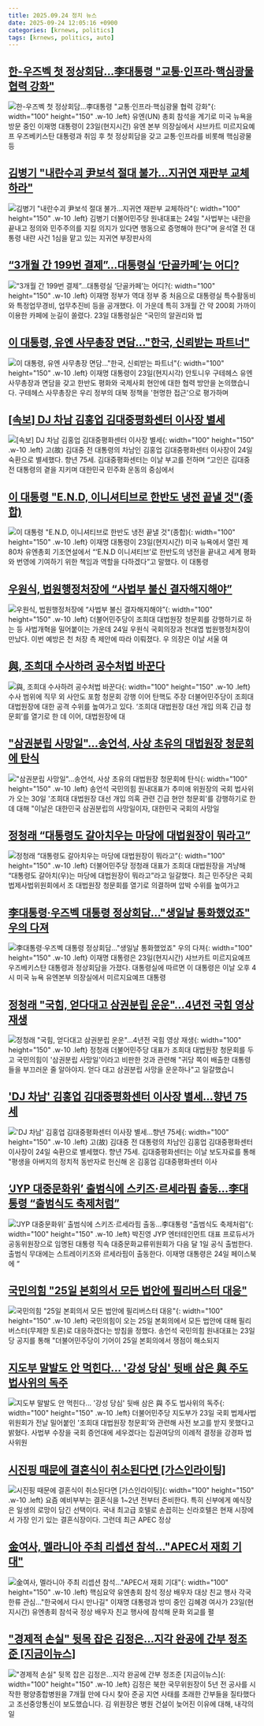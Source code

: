 ```yaml
---
title: 2025.09.24 정치 뉴스
date: 2025-09-24 12:05:16 +0900
categories: [krnews, politics]
tags: [krnews, politics, auto]
---
```

## [한-우즈벡 첫 정상회담…李대통령 "교통·인프라·핵심광물 협력 강화"](https://n.news.naver.com/mnews/article/277/0005656640)

![한-우즈벡 첫 정상회담…李대통령 "교통·인프라·핵심광물 협력 강화"](https://mimgnews.pstatic.net/image/origin/277/2025/09/24/5656640.jpg?type=nf220_150){: width="100" height="150" .w-10 .left}
유엔(UN) 총회 참석을 계기로 미국 뉴욕을 방문 중인 이재명 대통령이 23일(현지시간) 유엔 본부 의장실에서 샤브카트 미르지요예프 우즈베키스탄 대통령과 취임 후 첫 정상회담을 갖고 교통·인프라를 비롯해 핵심광물 등

## [김병기 "내란수괴 尹보석 절대 불가…지귀연 재판부 교체하라"](https://n.news.naver.com/mnews/article/003/0013501683)

![김병기 "내란수괴 尹보석 절대 불가…지귀연 재판부 교체하라"](https://mimgnews.pstatic.net/image/origin/003/2025/09/24/13501683.jpg?type=nf220_150){: width="100" height="150" .w-10 .left}
김병기 더불어민주당 원내대표는 24일 "사법부는 내란을 끝내고 정의와 민주주의를 지킬 의지가 있다면 행동으로 증명해야 한다"며 윤석열 전 대통령 내란 사건 1심을 맡고 있는 지귀연 부장판사의

## [“3개월 간 199번 결제”…대통령실 ‘단골카페’는 어디?](https://n.news.naver.com/mnews/article/018/0006123661)

![“3개월 간 199번 결제”…대통령실 ‘단골카페’는 어디?](https://mimgnews.pstatic.net/image/origin/018/2025/09/24/6123661.jpg?type=nf220_150){: width="100" height="150" .w-10 .left}
이재명 정부가 역대 정부 중 처음으로 대통령실 특수활동비와 특정업무경비, 업무추진비 등을 공개했다. 이 가운데 특히 3개월 간 약 200회 가까이 이용한 카페에 눈길이 쏠렸다. 23일 대통령실은 “국민의 알권리와 법

## [이 대통령, 유엔 사무총장 면담..."한국, 신뢰받는 파트너"](https://n.news.naver.com/mnews/article/437/0000458082)

![이 대통령, 유엔 사무총장 면담..."한국, 신뢰받는 파트너"](https://mimgnews.pstatic.net/image/origin/437/2025/09/24/458082.jpg?type=nf220_150){: width="100" height="150" .w-10 .left}
이재명 대통령이 23일(현지시각) 안토니우 구테헤스 유엔 사무총장과 면담을 갖고 한반도 평화와 국제사회 현안에 대한 협력 방안을 논의했습니다. 구테헤스 사무총장은 우리 정부의 대북 정책을 '현명한 접근'으로 평가하며

## [[속보] DJ 차남 김홍업 김대중평화센터 이사장 별세](https://n.news.naver.com/mnews/article/023/0003931015)

![[속보] DJ 차남 김홍업 김대중평화센터 이사장 별세](https://mimgnews.pstatic.net/image/origin/023/2025/09/24/3931015.jpg?type=nf220_150){: width="100" height="150" .w-10 .left}
고(故) 김대중 전 대통령의 차남인 김홍업 김대중평화센터 이사장이 24일 숙환으로 별세했다. 향년 75세. 김대중평화센터는 이날 부고를 전하며 “고인은 김대중 전 대통령의 곁을 지키며 대한민국 민주화 운동의 중심에서

## [이 대통령 "E.N.D, 이니셔티브로 한반도 냉전 끝낼 것"(종합)](https://n.news.naver.com/mnews/article/658/0000120975)

![이 대통령 "E.N.D, 이니셔티브로 한반도 냉전 끝낼 것"(종합)](https://mimgnews.pstatic.net/image/origin/658/2025/09/24/120975.jpg?type=nf220_150){: width="100" height="150" .w-10 .left}
이재명 대통령이 23일(현지시간) 미국 뉴욕에서 열린 제80차 유엔총회 기조연설에서 “‘E.N.D 이니셔티브’로 한반도의 냉전을 끝내고 세계 평화와 번영에 기여하기 위한 책임과 역할을 다하겠다”고 말했다. 이 대통령

## [우원식, 법원행정처장에 “사법부 불신 결자해지해야”](https://n.news.naver.com/mnews/article/020/0003663327)

![우원식, 법원행정처장에 “사법부 불신 결자해지해야”](https://mimgnews.pstatic.net/image/origin/020/2025/09/24/3663327.jpg?type=nf220_150){: width="100" height="150" .w-10 .left}
더불어민주당이 조희대 대법원장 청문회를 강행하기로 하는 등 사법개혁을 밀어붙이는 가운데 24일 우원식 국회의장과 천대엽 법원행정처장이 만났다. 이번 예방은 천 처장 측 제안에 따라 이뤄졌다. 우 의장은 이날 서울 여

## [與, 조희대 수사하려 공수처법 바꾼다](https://n.news.naver.com/mnews/article/023/0003930945)

![與, 조희대 수사하려 공수처법 바꾼다](https://mimgnews.pstatic.net/image/origin/023/2025/09/24/3930945.jpg?type=nf220_150){: width="100" height="150" .w-10 .left}
수사 범위에 직무 외 사안도 포함 청문회 강행 이어 탄핵도 주장 더불어민주당이 조희대 대법원장에 대한 공격 수위를 높여가고 있다. ‘조희대 대법원장 대선 개입 의혹 긴급 청문회’를 열기로 한 데 이어, 대법원장에 대

## ["삼권분립 사망일"…송언석, 사상 초유의 대법원장 청문회에 탄식](https://n.news.naver.com/mnews/article/119/0003006381)

!["삼권분립 사망일"…송언석, 사상 초유의 대법원장 청문회에 탄식](https://mimgnews.pstatic.net/image/origin/119/2025/09/23/3006381.jpg?type=nf220_150){: width="100" height="150" .w-10 .left}
송언석 국민의힘 원내대표가 추미애 위원장의 국회 법사위가 오는 30일 '조희대 대법원장 대선 개입 의혹 관련 긴급 현안 청문회'를 강행하기로 한데 대해 "이날은 대한민국 삼권분립의 사망일이자, 대한민국 국회의 사망일

## [정청래 “대통령도 갈아치우는 마당에 대법원장이 뭐라고”](https://n.news.naver.com/mnews/article/020/0003663304)

![정청래 “대통령도 갈아치우는 마당에 대법원장이 뭐라고”](https://mimgnews.pstatic.net/image/origin/020/2025/09/24/3663304.jpg?type=nf220_150){: width="100" height="150" .w-10 .left}
더불어민주당 정청래 대표가 조희대 대법원장을 겨냥해 “대통령도 갈아치(우)는 마당에 대법원장이 뭐라고”라고 일갈했다. 최근 민주당은 국회 법제사법위원회에서 조 대법원장 청문회를 열기로 의결하며 압박 수위를 높여가고

## [李대통령·우즈벡 대통령 정상회담…"생일날 통화했었죠" 우의 다져](https://n.news.naver.com/mnews/article/421/0008504635)

![李대통령·우즈벡 대통령 정상회담…"생일날 통화했었죠" 우의 다져](https://mimgnews.pstatic.net/image/origin/421/2025/09/24/8504635.jpg?type=nf220_150){: width="100" height="150" .w-10 .left}
이재명 대통령은 23일(현지시간) 샤브카트 미르지요예프 우즈베키스탄 대통령과 정상회담을 가졌다. 대통령실에 따르면 이 대통령은 이날 오후 4시 미국 뉴욕 유엔본부 의장실에서 미르지요예프 대통령

## [정청래 "국힘, 얻다대고 삼권분립 운운"...4년전 국힘 영상 재생](https://n.news.naver.com/mnews/article/437/0000458105)

![정청래 "국힘, 얻다대고 삼권분립 운운"...4년전 국힘 영상 재생](https://mimgnews.pstatic.net/image/origin/437/2025/09/24/458105.jpg?type=nf220_150){: width="100" height="150" .w-10 .left}
정청래 더불어민주당 대표가 조희대 대법원장 청문회를 두고 국민의힘이 '삼권분립 사망일'이라고 비판한 것과 관련해 "귀당 쪽이 배출한 대통령들을 부끄러운 줄 알아야지. 얻다 대고 삼권분립 사망을 운운하나"고 일갈했습니

## ['DJ 차남' 김홍업 김대중평화센터 이사장 별세…향년 75세](https://n.news.naver.com/mnews/article/008/0005255128)

!['DJ 차남' 김홍업 김대중평화센터 이사장 별세…향년 75세](https://mimgnews.pstatic.net/image/origin/008/2025/09/24/5255128.jpg?type=nf220_150){: width="100" height="150" .w-10 .left}
고(故) 김대중 전 대통령의 차남인 김홍업 김대중평화센터 이사장이 24일 숙환으로 별세했다. 향년 75세. 김대중평화센터는 이날 보도자료를 통해 "평생을 아버지의 정치적 동반자로 헌신해 온 김홍업 김대중평화센터 이사

## [‘JYP 대중문화위’ 출범식에 스키즈·르세라핌 출동…李대통령 “출범식도 축제처럼”](https://n.news.naver.com/mnews/article/005/0001804341)

![‘JYP 대중문화위’ 출범식에 스키즈·르세라핌 출동…李대통령 “출범식도 축제처럼”](https://mimgnews.pstatic.net/image/origin/005/2025/09/24/1804341.jpg?type=nf220_150){: width="100" height="150" .w-10 .left}
박진영 JYP 엔터테인먼트 대표 프로듀서가 공동위원장으로 임명된 대통령 직속 대중문화교류위원회가 다음 달 1일 공식 출범한다. 출범식 무대에는 스트레이키즈와 르세라핌이 출동한다. 이재명 대통령은 24일 페이스북에 “

## [국민의힘 "25일 본회의서 모든 법안에 필리버스터 대응"](https://n.news.naver.com/mnews/article/277/0005656369)

![국민의힘 "25일 본회의서 모든 법안에 필리버스터 대응"](https://mimgnews.pstatic.net/image/origin/277/2025/09/23/5656369.jpg?type=nf220_150){: width="100" height="150" .w-10 .left}
국민의힘이 오는 25일 본회의에서 모든 법안에 대해 필리버스터(무제한 토론)로 대응하겠다는 방침을 정했다. 송언석 국민의힘 원내대표는 23일 당 공지를 통해 "더불어민주당이 기어이 25일 본회의에서 쟁점이 해소되지

## [지도부 말발도 안 먹힌다... '강성 당심' 뒷배 삼은 與 주도 법사위의 독주](https://n.news.naver.com/mnews/article/469/0000888841)

![지도부 말발도 안 먹힌다... '강성 당심' 뒷배 삼은 與 주도 법사위의 독주](https://mimgnews.pstatic.net/image/origin/469/2025/09/23/888841.jpg?type=nf220_150){: width="100" height="150" .w-10 .left}
더불어민주당 지도부가 23일 국회 법제사법위원회가 전날 밀어붙인 '조희대 대법원장 청문회'와 관련해 사전 보고를 받지 못했다고 밝혔다. 사법부 수장을 국회 증언대에 세우겠다는 집권여당의 이례적 결정을 강경파 법사위원

## [시진핑 때문에 결혼식이 취소된다면 [가스인라이팅]](https://n.news.naver.com/mnews/article/088/0000971772)

![시진핑 때문에 결혼식이 취소된다면 [가스인라이팅]](https://mimgnews.pstatic.net/image/origin/088/2025/09/23/971772.jpg?type=nf220_150){: width="100" height="150" .w-10 .left}
요즘 예비부부는 결혼식을 1~2년 전부터 준비한다. 특히 신부에게 예식장은 일생의 로망이 담긴 선택이다. 국내 최고급 호텔로 손꼽히는 신라호텔은 현재 시장에서 가장 인기 있는 결혼식장이다. 그런데 최근 APEC 정상

## [金여사, 멜라니아 주최 리셉션 참석…"APEC서 재회 기대"](https://n.news.naver.com/mnews/article/079/0004069565)

![金여사, 멜라니아 주최 리셉션 참석…"APEC서 재회 기대"](https://mimgnews.pstatic.net/image/origin/079/2025/09/24/4069565.jpg?type=nf220_150){: width="100" height="150" .w-10 .left}
핵심요약 유엔총회 참석 정상 배우자 대상 친교 행사 각국 한류 관심…"한국에서 다시 만나길" 이재명 대통령과 방미 중인 김혜경 여사가 23일(현지시간) 유엔총회 참석국 정상 배우자 친교 행사에 참석해 문화 외교를 펼

## ["경제적 손실"  뒷목 잡은 김정은...지각 완공에 간부 정조준 [지금이뉴스]](https://n.news.naver.com/mnews/article/052/0002251170)

!["경제적 손실"  뒷목 잡은 김정은...지각 완공에 간부 정조준 [지금이뉴스]](https://mimgnews.pstatic.net/image/origin/052/2025/09/24/2251170.jpg?type=nf220_150){: width="100" height="150" .w-10 .left}
김정은 북한 국무위원장이 5년 전 공사를 시작한 평양종합병원을 7개월 만에 다시 찾아 준공 지연 사태를 초래한 간부들을 질타했다고 조선중앙통신이 보도했습니다. 김 위원장은 병원 건설이 늦어진 이유에 대해, 내각의 일

